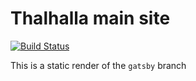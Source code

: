 # Thalhalla main site

[![Build Status](https://travis-ci.org/Thalhalla/thalhalla.github.io.svg?branch=gatsby)](https://travis-ci.org/Thalhalla/thalhalla.github.io)


This is a static render of the `gatsby` branch
